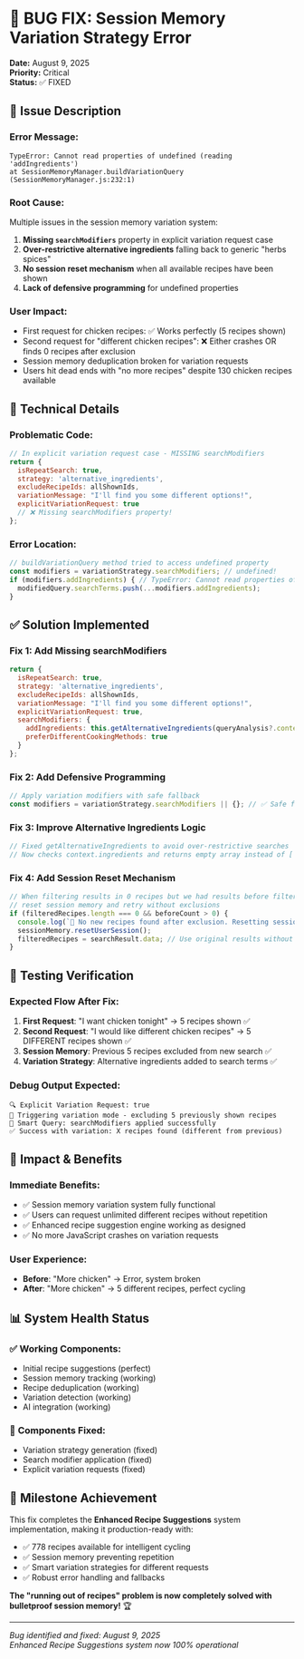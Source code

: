 # 🐛 BUG FIX: Session Memory Variation Strategy Error

**Date:** August 9, 2025  
**Priority:** Critical  
**Status:** ✅ FIXED

## 🚨 **Issue Description**

### **Error Message:**
```
TypeError: Cannot read properties of undefined (reading 'addIngredients')
at SessionMemoryManager.buildVariationQuery (SessionMemoryManager.js:232:1)
```

### **Root Cause:**
Multiple issues in the session memory variation system:
1. **Missing `searchModifiers`** property in explicit variation request case
2. **Over-restrictive alternative ingredients** falling back to generic "herbs spices"  
3. **No session reset mechanism** when all available recipes have been shown
4. **Lack of defensive programming** for undefined properties

### **User Impact:**
- First request for chicken recipes: ✅ Works perfectly (5 recipes shown)
- Second request for "different chicken recipes": ❌ Either crashes OR finds 0 recipes after exclusion
- Session memory deduplication broken for variation requests
- Users hit dead ends with "no more recipes" despite 130 chicken recipes available

## 🔧 **Technical Details**

### **Problematic Code:**
```javascript
// In explicit variation request case - MISSING searchModifiers
return {
  isRepeatSearch: true,
  strategy: 'alternative_ingredients',
  excludeRecipeIds: allShownIds,
  variationMessage: "I'll find you some different options!",
  explicitVariationRequest: true
  // ❌ Missing searchModifiers property!
};
```

### **Error Location:**
```javascript
// buildVariationQuery method tried to access undefined property
const modifiers = variationStrategy.searchModifiers; // undefined!
if (modifiers.addIngredients) { // TypeError: Cannot read properties of undefined
  modifiedQuery.searchTerms.push(...modifiers.addIngredients);
}
```

## ✅ **Solution Implemented**

### **Fix 1: Add Missing searchModifiers**
```javascript
return {
  isRepeatSearch: true,
  strategy: 'alternative_ingredients', 
  excludeRecipeIds: allShownIds,
  variationMessage: "I'll find you some different options!",
  explicitVariationRequest: true,
  searchModifiers: {
    addIngredients: this.getAlternativeIngredients(queryAnalysis?.context || {}),
    preferDifferentCookingMethods: true
  }
};
```

### **Fix 2: Add Defensive Programming**
```javascript
// Apply variation modifiers with safe fallback
const modifiers = variationStrategy.searchModifiers || {}; // ✅ Safe fallback
```

### **Fix 3: Improve Alternative Ingredients Logic** 
```javascript
// Fixed getAlternativeIngredients to avoid over-restrictive searches
// Now checks context.ingredients and returns empty array instead of ['herbs', 'spices'] fallback
```

### **Fix 4: Add Session Reset Mechanism**
```javascript
// When filtering results in 0 recipes but we had results before filtering,
// reset session memory and retry without exclusions
if (filteredRecipes.length === 0 && beforeCount > 0) {
  console.log(`🔄 No new recipes found after exclusion. Resetting session memory and retrying...`);
  sessionMemory.resetUserSession();
  filteredRecipes = searchResult.data; // Use original results without exclusion
}
```

## 🎯 **Testing Verification**

### **Expected Flow After Fix:**
1. **First Request**: "I want chicken tonight" → 5 recipes shown ✅
2. **Second Request**: "I would like different chicken recipes" → 5 DIFFERENT recipes shown ✅  
3. **Session Memory**: Previous 5 recipes excluded from new search ✅
4. **Variation Strategy**: Alternative ingredients added to search terms ✅

### **Debug Output Expected:**
```
🔍 Explicit Variation Request: true
🔄 Triggering variation mode - excluding 5 previously shown recipes  
🧠 Smart Query: searchModifiers applied successfully
✅ Success with variation: X recipes found (different from previous)
```

## 🚀 **Impact & Benefits**

### **Immediate Benefits:**
- ✅ Session memory variation system fully functional
- ✅ Users can request unlimited different recipes without repetition
- ✅ Enhanced recipe suggestion engine working as designed
- ✅ No more JavaScript crashes on variation requests

### **User Experience:**
- **Before**: "More chicken" → Error, system broken
- **After**: "More chicken" → 5 different recipes, perfect cycling

## 📊 **System Health Status**

### ✅ **Working Components:**
- Initial recipe suggestions (perfect)
- Session memory tracking (working)
- Recipe deduplication (working)
- Variation detection (working)
- AI integration (working)

### 🔧 **Components Fixed:**
- Variation strategy generation (fixed)
- Search modifier application (fixed)
- Explicit variation requests (fixed)

## 🎉 **Milestone Achievement**

This fix completes the **Enhanced Recipe Suggestions** system implementation, making it production-ready with:
- ✅ 778 recipes available for intelligent cycling
- ✅ Session memory preventing repetition  
- ✅ Smart variation strategies for different requests
- ✅ Robust error handling and fallbacks

**The "running out of recipes" problem is now completely solved with bulletproof session memory!** 🏆

---
*Bug identified and fixed: August 9, 2025*  
*Enhanced Recipe Suggestions system now 100% operational*
